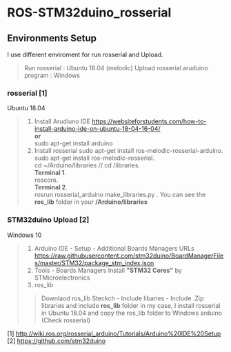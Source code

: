 # ROS-STM32duino_rosserial

## Environments Setup
I use different enviroment for run rosserial and Upload.
> Run rosserial : Ubuntu 18.04 (melodic)
> Upload rosserial aruduino program : Windows

### rosserial [1]
Ubuntu 18.04
> 1. Install Arudiuno IDE
> https://websiteforstudents.com/how-to-install-arduino-ide-on-ubuntu-18-04-16-04/ \
> **or**\
> sudo apt-get install arduino
> 2. Install rosserial 
    sudo apt-get install ros-melodic-rosserial-arduino.\
    sudo apt-get install ros-melodic-rosserial.\
    cd ~/Arduino/libraries     //     cd <arduino IDE path>/libraries.\
    **Terminal 1**.\
    roscore.\
    **Terminal 2**.\
    rosrun rosserial_arduino make_libraries.py .
  You can see the **ros_lib** folder in your **/Arduino/libraries**
    
    
### STM32duino Upload [2]
Windows 10
> 1. Arduino IDE - Setup - Additional Boards Managers URLs
> https://raw.githubusercontent.com/stm32duino/BoardManagerFiles/master/STM32/package_stm_index.json
> 2. Tools - Boards Managers
> Install **"STM32 Cores"** by STMicroelectronics
> 3. ros_lib
>> Downlaod ros_lib
>> Steckch - Include libaries - Include .Zip libraries and include **ros_lib** folder
>> in my case, I install rosserial in Ubuntu 18.04 and copy the ros_lib folder to Windows arduino (Check rosserial)

[1] http://wiki.ros.org/rosserial_arduino/Tutorials/Arduino%20IDE%20Setup
[2] https://github.com/stm32duino
